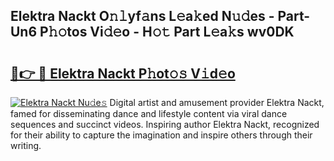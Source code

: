 ## Elektra Nackt O𝚗𝚕yf𝚊ns L𝚎a𝚔ed N𝚞𝚍es - Part-Un6 P𝚑𝚘tos Vi𝚍𝚎o - H𝚘𝚝 Part L𝚎a𝚔s wv0DK

# <h2><a href="http://kf68w39.oniu.top/?m=Elektra+Nackt">🔗👉 🔴 Elektra Nackt P𝚑ot𝚘𝚜 V𝚒d𝚎o</a></h2>

[![Elektra Nackt Nu𝚍e𝚜](https://i.imgur.com/0qMVB7G.gif)](http://kf68w39.oniu.top/?m=Elektra+Nackt)
Digital artist and amusement provider Elektra Nackt, famed for disseminating dance and lifestyle content via viral dance sequences and succinct videos. Inspiring author Elektra Nackt, recognized for their ability to capture the imagination and inspire others through their writing.  
